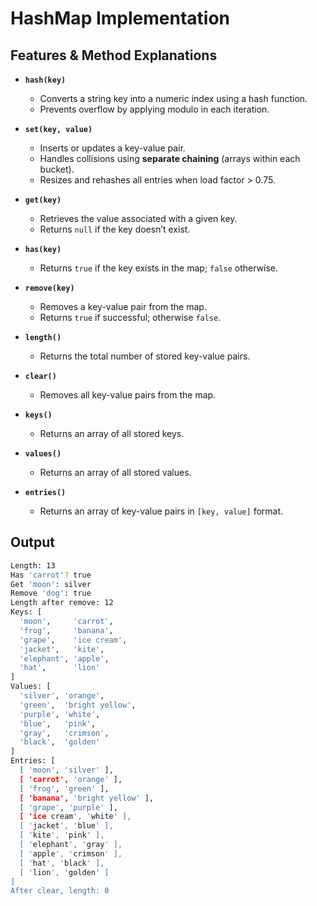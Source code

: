 # HashMap Implementation

## Features & Method Explanations

- **`hash(key)`**
  - Converts a string key into a numeric index using a hash function.
  - Prevents overflow by applying modulo in each iteration.

- **`set(key, value)`**
  - Inserts or updates a key-value pair.
  - Handles collisions using **separate chaining** (arrays within each bucket).
  - Resizes and rehashes all entries when load factor > 0.75.

- **`get(key)`**
  - Retrieves the value associated with a given key.
  - Returns `null` if the key doesn’t exist.

- **`has(key)`**
  - Returns `true` if the key exists in the map; `false` otherwise.

- **`remove(key)`**
  - Removes a key-value pair from the map.
  - Returns `true` if successful; otherwise `false`.

- **`length()`**
  - Returns the total number of stored key-value pairs.

- **`clear()`**
  - Removes all key-value pairs from the map.

- **`keys()`**
  - Returns an array of all stored keys.

- **`values()`**
  - Returns an array of all stored values.

- **`entries()`**
  - Returns an array of key-value pairs in `[key, value]` format.

## Output

```bash
Length: 13
Has 'carrot'? true
Get 'moon': silver
Remove 'dog': true
Length after remove: 12
Keys: [
  'moon',     'carrot',
  'frog',     'banana',
  'grape',    'ice cream',
  'jacket',   'kite',
  'elephant', 'apple',
  'hat',      'lion'
]
Values: [
  'silver', 'orange',
  'green',  'bright yellow',
  'purple', 'white',
  'blue',   'pink',
  'gray',   'crimson',
  'black',  'golden'
]
Entries: [
  [ 'moon', 'silver' ],
  [ 'carrot', 'orange' ],
  [ 'frog', 'green' ],
  [ 'banana', 'bright yellow' ],
  [ 'grape', 'purple' ],
  [ 'ice cream', 'white' ],
  [ 'jacket', 'blue' ],
  [ 'kite', 'pink' ],
  [ 'elephant', 'gray' ],
  [ 'apple', 'crimson' ],
  [ 'hat', 'black' ],
  [ 'lion', 'golden' ]
]
After clear, length: 0